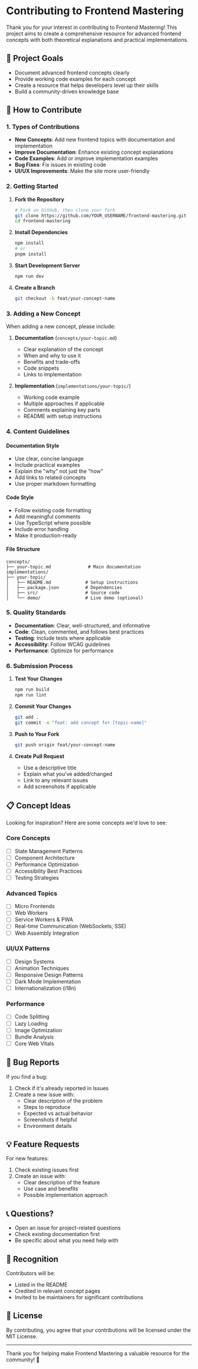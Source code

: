 # Contributing to Frontend Mastering

Thank you for your interest in contributing to Frontend Mastering! This project aims to create a comprehensive resource for advanced frontend concepts with both theoretical explanations and practical implementations.

## 🎯 Project Goals

- Document advanced frontend concepts clearly
- Provide working code examples for each concept
- Create a resource that helps developers level up their skills
- Build a community-driven knowledge base

## 🚀 How to Contribute

### 1. Types of Contributions

- **New Concepts**: Add new frontend topics with documentation and implementation
- **Improve Documentation**: Enhance existing concept explanations
- **Code Examples**: Add or improve implementation examples
- **Bug Fixes**: Fix issues in existing code
- **UI/UX Improvements**: Make the site more user-friendly

### 2. Getting Started

1. **Fork the Repository**
   ```bash
   # Fork on GitHub, then clone your fork
   git clone https://github.com/YOUR_USERNAME/frontend-mastering.git
   cd frontend-mastering
   ```

2. **Install Dependencies**
   ```bash
   npm install
   # or
   pnpm install
   ```

3. **Start Development Server**
   ```bash
   npm run dev
   ```

4. **Create a Branch**
   ```bash
   git checkout -b feat/your-concept-name
   ```

### 3. Adding a New Concept

When adding a new concept, please include:

1. **Documentation** (`concepts/your-topic.md`)
   - Clear explanation of the concept
   - When and why to use it
   - Benefits and trade-offs
   - Code snippets
   - Links to implementation

2. **Implementation** (`implementations/your-topic/`)
   - Working code example
   - Multiple approaches if applicable
   - Comments explaining key parts
   - README with setup instructions

### 4. Content Guidelines

#### Documentation Style
- Use clear, concise language
- Include practical examples
- Explain the "why" not just the "how"
- Add links to related concepts
- Use proper markdown formatting

#### Code Style
- Follow existing code formatting
- Add meaningful comments
- Use TypeScript where possible
- Include error handling
- Make it production-ready

#### File Structure
```
concepts/
├── your-topic.md              # Main documentation
implementations/
├── your-topic/
│   ├── README.md             # Setup instructions
│   ├── package.json          # Dependencies
│   ├── src/                  # Source code
│   └── demo/                 # Live demo (optional)
```

### 5. Quality Standards

- **Documentation**: Clear, well-structured, and informative
- **Code**: Clean, commented, and follows best practices
- **Testing**: Include tests where applicable
- **Accessibility**: Follow WCAG guidelines
- **Performance**: Optimize for performance

### 6. Submission Process

1. **Test Your Changes**
   ```bash
   npm run build
   npm run lint
   ```

2. **Commit Your Changes**
   ```bash
   git add .
   git commit -m "feat: add concept for [topic-name]"
   ```

3. **Push to Your Fork**
   ```bash
   git push origin feat/your-concept-name
   ```

4. **Create Pull Request**
   - Use a descriptive title
   - Explain what you've added/changed
   - Link to any relevant issues
   - Add screenshots if applicable

## 📋 Concept Ideas

Looking for inspiration? Here are some concepts we'd love to see:

### Core Concepts
- [ ] State Management Patterns
- [ ] Component Architecture
- [ ] Performance Optimization
- [ ] Accessibility Best Practices
- [ ] Testing Strategies

### Advanced Topics
- [ ] Micro Frontends
- [ ] Web Workers
- [ ] Service Workers & PWA
- [ ] Real-time Communication (WebSockets, SSE)
- [ ] Web Assembly Integration

### UI/UX Patterns
- [ ] Design Systems
- [ ] Animation Techniques
- [ ] Responsive Design Patterns
- [ ] Dark Mode Implementation
- [ ] Internationalization (i18n)

### Performance
- [ ] Code Splitting
- [ ] Lazy Loading
- [ ] Image Optimization
- [ ] Bundle Analysis
- [ ] Core Web Vitals

## 🐛 Bug Reports

If you find a bug:

1. Check if it's already reported in Issues
2. Create a new issue with:
   - Clear description of the problem
   - Steps to reproduce
   - Expected vs actual behavior
   - Screenshots if helpful
   - Environment details

## 💡 Feature Requests

For new features:

1. Check existing issues first
2. Create an issue with:
   - Clear description of the feature
   - Use case and benefits
   - Possible implementation approach

## 📞 Questions?

- Open an issue for project-related questions
- Check existing documentation first
- Be specific about what you need help with

## 🙏 Recognition

Contributors will be:
- Listed in the README
- Credited in relevant concept pages
- Invited to be maintainers for significant contributions

## 📄 License

By contributing, you agree that your contributions will be licensed under the MIT License.

---

Thank you for helping make Frontend Mastering a valuable resource for the community! 🚀
